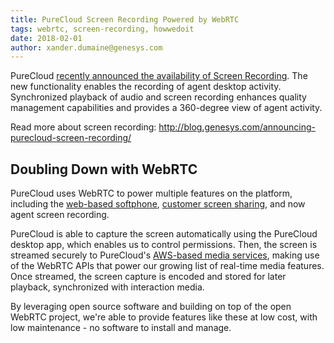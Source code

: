 ```yaml
---
title: PureCloud Screen Recording Powered by WebRTC
tags: webrtc, screen-recording, howwedoit
date: 2018-02-01
author: xander.dumaine@genesys.com
---
```


PureCloud [recently announced the availability of Screen Recording](http://blog.genesys.com/announcing-purecloud-screen-recording/). The new functionality enables the recording of agent desktop activity. Synchronized playback of audio and screen recording enhances quality management capabilities and provides a 360-degree view of agent activity.

Read more about screen recording: http://blog.genesys.com/announcing-purecloud-screen-recording/

## Doubling Down with WebRTC

PureCloud uses WebRTC to power multiple features on the platform, including the [web-based softphone](https://help.mypurecloud.com/articles/about-purecloud-webrtc-phones/), [customer screen sharing](https://help.mypurecloud.com/articles/screen-share-overview/), and now agent screen recording.

PureCloud is able to capture the screen automatically using the PureCloud desktop app, which enables us to control permissions. Then, the screen is streamed securely to PureCloud's [AWS-based media services](https://help.mypurecloud.com/articles/about-the-purecloud-platform/), making use of the WebRTC APIs that power our growing list of real-time media features. Once streamed, the screen capture is encoded and stored for later playback, synchronized with interaction media.

By leveraging open source software and building on top of the open WebRTC project, we're able to provide features like these at low cost, with low maintenance - no software to install and manage.
